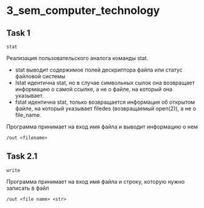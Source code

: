 # 3_sem_computer_technology
## Task 1 
`stat`

Реализация пользовательского аналога команды stat.


- stat выводит содержимое полей дескриптора файла или статус файловой системы  
- lstat идентична stat, но в случае символьных сылок она возвращает информацию о самой ссылке, а не о файле, на который она указывает.
- fstat идентична stat, только возвращается информация об открытом файле, на который указывает filedes (возвращаемый open(2)), а не о file_name.

Программа принимает на вход имя файла и выводит информацию о нем
```
/out <filename>
```

## Task 2.1 
`write`

Программа принимает на вход имя файла и строку, которую нужно записать в файл
```
/out <file name> <str>
```
